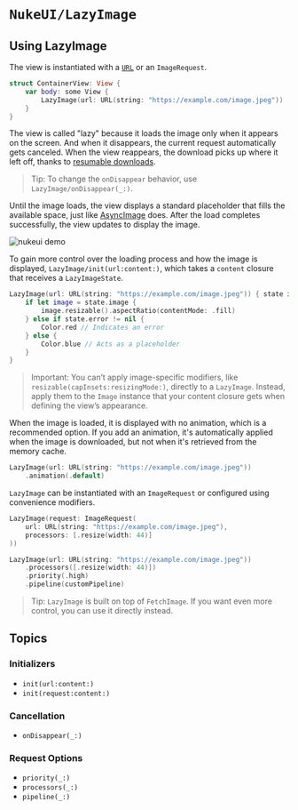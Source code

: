 # ``NukeUI/LazyImage``

## Using LazyImage

The view is instantiated with a [`URL`](https://developer.apple.com/documentation/foundation/url) or an ``ImageRequest``.

```swift
struct ContainerView: View {
    var body: some View {
        LazyImage(url: URL(string: "https://example.com/image.jpeg"))
    }
}
```

The view is called "lazy" because it loads the image only when it appears on the screen. And when it disappears, the current request automatically gets canceled. When the view reappears, the download picks up where it left off, thanks to [resumable downloads](https://kean.blog/post/resumable-downloads). 

> Tip: To change the `onDisappear` behavior, use ``LazyImage/onDisappear(_:)``.

Until the image loads, the view displays a standard placeholder that fills the available space, just like [AsyncImage](https://developer.apple.com/documentation/SwiftUI/AsyncImage) does. After the load completes successfully, the view updates to display the image.

![nukeui demo](nukeui-preview)

To gain more control over the loading process and how the image is displayed, ``LazyImage/init(url:content:)``, which takes a `content` closure that receives a ``LazyImageState``.

```swift
LazyImage(url: URL(string: "https://example.com/image.jpeg")) { state in
    if let image = state.image {
        image.resizable().aspectRatio(contentMode: .fill)
    } else if state.error != nil {
        Color.red // Indicates an error
    } else {
        Color.blue // Acts as a placeholder
    }
}
```

> Important: You can’t apply image-specific modifiers, like `resizable(capInsets:resizingMode:)`, directly to a `LazyImage`. Instead, apply them to the `Image` instance that your content closure gets when defining the view’s appearance.

When the image is loaded, it is displayed with no animation, which is a recommended option. If you add an animation, it's automatically applied when the image is downloaded, but not when it's retrieved from the memory cache. 

```swift
LazyImage(url: URL(string: "https://example.com/image.jpeg"))
    .animation(.default)
```

`LazyImage` can be instantiated with an `ImageRequest` or configured using convenience modifiers.

```swift
LazyImage(request: ImageRequest(
    url: URL(string: "https://example.com/image.jpeg"),
    processors: [.resize(width: 44)]
))

LazyImage(url: URL(string: "https://example.com/image.jpeg"))
    .processors([.resize(width: 44)])
    .priority(.high)
    .pipeline(customPipeline)
```

> Tip: ``LazyImage`` is built on top of ``FetchImage``. If you want even more control, you can use it directly instead.  

## Topics

### Initializers

- ``init(url:content:)``
- ``init(request:content:)``

### Cancellation

- ``onDisappear(_:)``

### Request Options

- ``priority(_:)``
- ``processors(_:)``
- ``pipeline(_:)``
